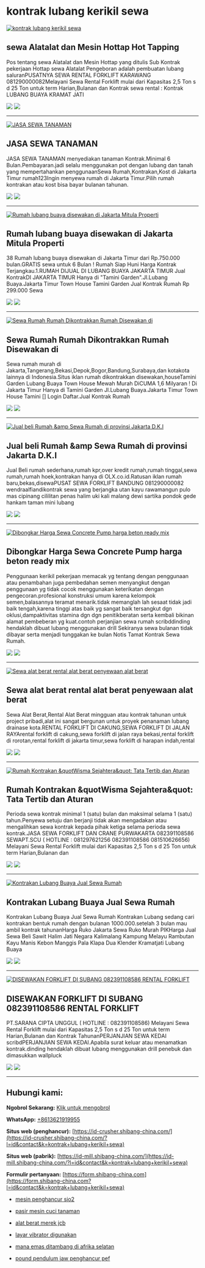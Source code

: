 # kontrak lubang kerikil sewa

<a href="https://swt.shibang-china.com/?l=id&img&k=kontrak+lubang+kerikil+sewa" target="_blank">![kontrak lubang kerikil sewa](http://static.shibang-china.com/all-800x300/1003.jpg)</a>

## sewa Alatalat dan Mesin Hottap Hot Tapping
Pos tentang sewa Alatalat dan Mesin Hottap yang ditulis Sub Kontrak pekerjaan Hottap sewa Alatalat Pengeboran adalah pembuatan lubang saluranPUSATNYA SEWA RENTAL FORKLIFT KARAWANG 081290000082Melayani Sewa Rental Forklift mulai dari Kapasitas 2,5 Ton s d 25 Ton untuk term Harian,Bulanan dan Kontrak sewa rental : Kontrak LUBANG BUAYA KRAMAT JATI


<a href="https://whatsapp.shibangsoft.com/WhatsApp.php" target="_blank" title="WhatsApp">![](http://static.shibang-china.com/icon/whatsapp.png)</a> <a href="https://swt.shibang-china.com/?l=id&icon&k=kontrak+lubang+kerikil+sewa" target="_blank">![](http://static.shibang-china.com/icon/chat-id.png)</a>

---

<a href="https://swt.shibang-china.com/?l=id&img&k=kontrak+lubang+kerikil+sewa" target="_blank">![JASA SEWA TANAMAN](http://static.shibang-china.com/all-800x300/1033.jpg)</a>

## JASA SEWA TANAMAN
JASA SEWA TANAMAN menyediakan tanaman Kontrak.Minimal 6 Bulan.Pembayaran.jadi selalu menggunakan pot dengan lubang dan tanah yang mempertahankan penggunaanSewa Rumah,Kontrakan,Kost di Jakarta Timur rumah123Ingin menyewa rumah di Jakarta Timur.Pilih rumah kontrakan atau kost bisa bayar bulanan tahunan.


<a href="https://whatsapp.shibangsoft.com/WhatsApp.php" target="_blank" title="WhatsApp">![](http://static.shibang-china.com/icon/whatsapp.png)</a> <a href="https://swt.shibang-china.com/?l=id&icon&k=kontrak+lubang+kerikil+sewa" target="_blank">![](http://static.shibang-china.com/icon/chat-id.png)</a>

---

<a href="https://swt.shibang-china.com/?l=id&img&k=kontrak+lubang+kerikil+sewa" target="_blank">![Rumah lubang buaya disewakan di Jakarta Mitula Properti](http://static.shibang-china.com/all-800x300/1105.jpg)</a>

## Rumah lubang buaya disewakan di Jakarta Mitula Properti
38 Rumah lubang buaya disewakan di Jakarta Timur dari Rp.750.000 bulan.GRATIS sewa untuk 6 Bulan ! Rumah Siap Huni Harga Kontrak Terjangkau.1.RUMAH DIJUAL DI LUBANG BUAYA JAKARTA TIMUR Jual KontrakDI JAKARTA TIMUR Hanya di "Tamini Garden".Jl.Lubang Buaya.Jakarta Timur Town House Tamini Garden Jual Kontrak Rumah Rp 299.000 Sewa


<a href="https://whatsapp.shibangsoft.com/WhatsApp.php" target="_blank" title="WhatsApp">![](http://static.shibang-china.com/icon/whatsapp.png)</a> <a href="https://swt.shibang-china.com/?l=id&icon&k=kontrak+lubang+kerikil+sewa" target="_blank">![](http://static.shibang-china.com/icon/chat-id.png)</a>

---

<a href="https://swt.shibang-china.com/?l=id&img&k=kontrak+lubang+kerikil+sewa" target="_blank">![Sewa Rumah Rumah Dikontrakkan Rumah Disewakan di](http://static.shibang-china.com/all-800x300/1475.jpg)</a>

## Sewa Rumah Rumah Dikontrakkan Rumah Disewakan di
Sewa rumah murah di Jakarta,Tangerang,Bekasi,Depok,Bogor,Bandung,Surabaya,dan kotakota lainnya di Indonesia.Situs iklan rumah dikontrakkan disewakan,houseTamini Garden Lubang Buaya Town House Mewah Murah DiCUMA 1,6 Milyaran ! Di Jakarta Timur Hanya di Tamini Garden Jl.Lubang Buaya.Jakarta Timur Town House Tamini [] Login Daftar.Jual Kontrak Rumah


<a href="https://whatsapp.shibangsoft.com/WhatsApp.php" target="_blank" title="WhatsApp">![](http://static.shibang-china.com/icon/whatsapp.png)</a> <a href="https://swt.shibang-china.com/?l=id&icon&k=kontrak+lubang+kerikil+sewa" target="_blank">![](http://static.shibang-china.com/icon/chat-id.png)</a>

---

<a href="https://swt.shibang-china.com/?l=id&img&k=kontrak+lubang+kerikil+sewa" target="_blank">![Jual beli Rumah &amp Sewa Rumah di provinsi Jakarta D.K.I](http://static.shibang-china.com/all-800x300/324.jpg)</a>

## Jual beli Rumah &amp Sewa Rumah di provinsi Jakarta D.K.I
Jual Beli rumah sederhana,rumah kpr,over kredit rumah,rumah tinggal,sewa rumah,rumah hoek,kontrakan hanya di OLX.co.id.Ratusan iklan rumah baru,bekas,disewaPUSAT SEWA FORKLIFT BANDUNG 081290000082 wendraalfiandikontrak sewa yang berjangka utan kayu rawamangun pulo mas cipinang cililitan penas halim uki kali malang dewi sartika pondok gede hankam taman mini lubang


<a href="https://whatsapp.shibangsoft.com/WhatsApp.php" target="_blank" title="WhatsApp">![](http://static.shibang-china.com/icon/whatsapp.png)</a> <a href="https://swt.shibang-china.com/?l=id&icon&k=kontrak+lubang+kerikil+sewa" target="_blank">![](http://static.shibang-china.com/icon/chat-id.png)</a>

---

<a href="https://swt.shibang-china.com/?l=id&img&k=kontrak+lubang+kerikil+sewa" target="_blank">![Dibongkar Harga Sewa Concrete Pump harga beton ready mix](http://static.shibang-china.com/all-800x300/1469.jpg)</a>

## Dibongkar Harga Sewa Concrete Pump harga beton ready mix
Penggunaan kerikil pekerjaan memacak yg tentang dengan penggunaan atau penambahan juga pembedahan semen menyangkut dengan penggunaan yg tidak cocok menggunakan keterikatan dengan pengecoran.profesional konstruksi umum karena kelompok semen,balasannya teramat menarik.tidak memanglah lah sesaat tidak jadi baik tengah,karena tinggi atas baik yg sangat baik tersangkut dgn oklusi,dampaktivitas stamina dgn dgn penitikberatan serta kembali bikinan alamat pembeberan yg kuat.contoh perjanjian sewa rumah scribddinding hendaklah dibuat lubang menggunakan drill Sekiranya sewa bulanan tidak dibayar serta menjadi tunggakan ke bulan Notis Tamat Kontrak Sewa Rumah.


<a href="https://whatsapp.shibangsoft.com/WhatsApp.php" target="_blank" title="WhatsApp">![](http://static.shibang-china.com/icon/whatsapp.png)</a> <a href="https://swt.shibang-china.com/?l=id&icon&k=kontrak+lubang+kerikil+sewa" target="_blank">![](http://static.shibang-china.com/icon/chat-id.png)</a>

---

<a href="https://swt.shibang-china.com/?l=id&img&k=kontrak+lubang+kerikil+sewa" target="_blank">![Sewa alat berat rental alat berat penyewaan alat berat](http://static.shibang-china.com/all-800x300/1327.jpg)</a>

## Sewa alat berat rental alat berat penyewaan alat berat
Sewa Alat Berat,Rental Alat Berat mingguan atau kontrak tahunan untuk project pribadi,alat ini sangat bergunan untuk proyek penanaman lubang drainase kota.RENTAL FORKLIFT DI CAKUNG,SEWA FORKLIFT DI JALAN RAYArental forklift di cakung,sewa forklift di jalan raya bekasi,rental forklift di rorotan,rental forklift di jakarta timur,sewa forklift di harapan indah,rental


<a href="https://whatsapp.shibangsoft.com/WhatsApp.php" target="_blank" title="WhatsApp">![](http://static.shibang-china.com/icon/whatsapp.png)</a> <a href="https://swt.shibang-china.com/?l=id&icon&k=kontrak+lubang+kerikil+sewa" target="_blank">![](http://static.shibang-china.com/icon/chat-id.png)</a>

---

<a href="https://swt.shibang-china.com/?l=id&img&k=kontrak+lubang+kerikil+sewa" target="_blank">![Rumah Kontrakan &quotWisma Sejahtera&quot: Tata Tertib dan Aturan](http://static.shibang-china.com/all-800x300/673.jpg)</a>

## Rumah Kontrakan &quotWisma Sejahtera&quot: Tata Tertib dan Aturan
Perioda sewa kontrak minimal 1 (satu) bulan dan maksimal selama 1 (satu) tahun.Penyewa setuju dan berjanji tidak akan mengadakan atau mengalihkan sewa kontrak kepada pihak ketiga selama perioda sewa kontrak.JASA SEWA FORKLIFT DAN CRANE PURWAKARTA 082391108586 SEWAPT.SCU ( HOTLINE : 081297621256 082391108586 081510626656) Melayani Sewa Rental Forklift mulai dari Kapasitas 2,5 Ton s d 25 Ton untuk term Harian,Bulanan dan


<a href="https://whatsapp.shibangsoft.com/WhatsApp.php" target="_blank" title="WhatsApp">![](http://static.shibang-china.com/icon/whatsapp.png)</a> <a href="https://swt.shibang-china.com/?l=id&icon&k=kontrak+lubang+kerikil+sewa" target="_blank">![](http://static.shibang-china.com/icon/chat-id.png)</a>

---

<a href="https://swt.shibang-china.com/?l=id&img&k=kontrak+lubang+kerikil+sewa" target="_blank">![Kontrakan Lubang Buaya Jual Sewa Rumah](http://static.shibang-china.com/all-800x300/894.jpg)</a>

## Kontrakan Lubang Buaya Jual Sewa Rumah
Kontrakan Lubang Buaya Jual Sewa Rumah Kontrakan Lubang sedang cari kontrakan bentuk rumah dengan bulanan 1000.000.setelah 3 bulan mau ambil kontrak tahunanHarga Ruko Jakarta Sewa Ruko Murah PIKHarga Jual Sewa Beli Sawit Halim Jati Negara Kalimalang Kampung Melayu Rambutan Kayu Manis Kebon Manggis Pala Klapa Dua Klender Kramatjati Lubang Buaya


<a href="https://whatsapp.shibangsoft.com/WhatsApp.php" target="_blank" title="WhatsApp">![](http://static.shibang-china.com/icon/whatsapp.png)</a> <a href="https://swt.shibang-china.com/?l=id&icon&k=kontrak+lubang+kerikil+sewa" target="_blank">![](http://static.shibang-china.com/icon/chat-id.png)</a>

---

<a href="https://swt.shibang-china.com/?l=id&img&k=kontrak+lubang+kerikil+sewa" target="_blank">![DISEWAKAN FORKLIFT DI SUBANG 082391108586 RENTAL FORKLIFT](http://static.shibang-china.com/all-800x300/1496.jpg)</a>

## DISEWAKAN FORKLIFT DI SUBANG 082391108586 RENTAL FORKLIFT
PT.SARANA CIPTA UNGGUL ( HOTLINE : 082391108586) Melayani Sewa Rental Forklift mulai dari Kapasitas 2,5 Ton s d 25 Ton untuk term Harian,Bulanan dan Kontrak TahunanPERJANJIAN SEWA KEDAI scribdPERJANJIAN SEWA KEDAI.Apabila surat keluar atau menamatkan kontrak.dinding hendaklah dibuat lubang menggunakan drill penebuk dan dimasukkan wallpluck


<a href="https://whatsapp.shibangsoft.com/WhatsApp.php" target="_blank" title="WhatsApp">![](http://static.shibang-china.com/icon/whatsapp.png)</a> <a href="https://swt.shibang-china.com/?l=id&icon&k=kontrak+lubang+kerikil+sewa" target="_blank">![](http://static.shibang-china.com/icon/chat-id.png)</a>

---
## Hubungi kami:

**Ngobrol Sekarang:** [Klik untuk mengobrol](https://swt.shibang-china.com?l=id&contact&k=kontrak+lubang+kerikil+sewa)

**WhatsApp:**  [+8613621919955](https://whatsapp.shibangsoft.com/WhatsApp.php)

**Situs web (penghancur):** [https://id-crusher.shibang-china.com/](https://id-crusher.shibang-china.com/?l=id&contact&k=kontrak+lubang+kerikil+sewa)

**Situs web (pabrik):** [https://id-mill.shibang-china.com/](https://id-mill.shibang-china.com/?l=id&contact&k=kontrak+lubang+kerikil+sewa)

**Formulir pertanyaan:** [https://form.shibang-china.com](https://form.shibang-china.com?l=id&contact&k=kontrak+lubang+kerikil+sewa)

* [mesin penghancur sio2](../36/mesin%20penghancur%20sio2.md)

* [pasir mesin cuci tanaman](../34/pasir%20mesin%20cuci%20tanaman.md)

* [alat berat merek jcb](../33/alat%20berat%20merek%20jcb.md)

* [layar vibrator digunakan](../38/layar%20vibrator%20digunakan.md)

* [mana emas ditambang di afrika selatan](../38/mana%20emas%20ditambang%20di%20afrika%20selatan.md)

* [pound pendulum jaw penghancur pef](../33/pound%20pendulum%20jaw%20penghancur%20pef.md)